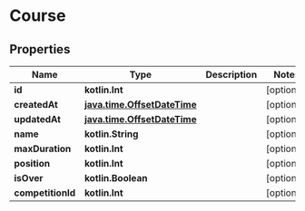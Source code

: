 
# Course

## Properties
| Name | Type | Description | Notes |
| ------------ | ------------- | ------------- | ------------- |
| **id** | **kotlin.Int** |  |  [optional] |
| **createdAt** | [**java.time.OffsetDateTime**](java.time.OffsetDateTime.md) |  |  [optional] |
| **updatedAt** | [**java.time.OffsetDateTime**](java.time.OffsetDateTime.md) |  |  [optional] |
| **name** | **kotlin.String** |  |  [optional] |
| **maxDuration** | **kotlin.Int** |  |  [optional] |
| **position** | **kotlin.Int** |  |  [optional] |
| **isOver** | **kotlin.Boolean** |  |  [optional] |
| **competitionId** | **kotlin.Int** |  |  [optional] |



